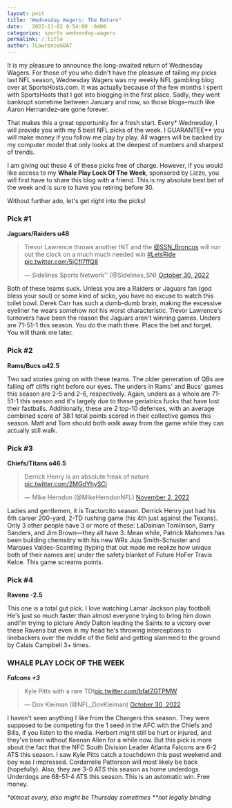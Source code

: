 ```yaml
---
layout: post
title: "Wednesday Wagers: The Return"
date:   2022-11-02 9:54:00 -0400
categories: sports wednesday-wagers
permalink: /:title
author: TLawrenceGOAT
---
```

It is my pleasure to announce the long-awaited return of Wednesday Wagers. For those of you who didn't have the pleasure of tailing my picks last NFL season, Wednesday Wagers was my weekly NFL gambling blog over at SportsHosts.com. It was actually because of the few months I spent with SportsHosts that I got into blogging in the first place. Sadly, they went bankrupt sometime between January and now, so those blogs–much like Aaron Hernandez–are gone forever.

That makes this a great opportunity for a fresh start. Every* Wednesday, I will provide you with my 5 best NFL picks of the week. I GUARANTEE** you will make money if you follow me play by play. All wagers will be backed by my computer model that only looks at the deepest of numbers and sharpest of trends.

I am giving out these 4 of these picks free of charge. However, if you would like access to my **Whale Play Lock Of The Week**, sponsored by Lizzo, you will first have to share this blog with a friend. This is my absolute best bet of the week and is sure to have you retiring before 30.

Without further ado, let's get right into the picks!

### Pick #1

**Jaguars/Raiders u48**

<blockquote class="twitter-tweet"><p lang="en" dir="ltr">Trevor Lawrence throws another INT and the <a href="https://twitter.com/SSN_Broncos?ref_src=twsrc%5Etfw">@SSN_Broncos</a> will run out the clock on a much much needed win <a href="https://twitter.com/hashtag/LetsRide?src=hash&amp;ref_src=twsrc%5Etfw">#LetsRide</a> <a href="https://t.co/5jCfI7ffQ8">pic.twitter.com/5jCfI7ffQ8</a></p>&mdash; Sidelines Sports Network™ (@Sidelines_SN) <a href="https://twitter.com/Sidelines_SN/status/1586756888678567938?ref_src=twsrc%5Etfw">October 30, 2022</a></blockquote> <script async src="https://platform.twitter.com/widgets.js" charset="utf-8"></script>

Both of these teams suck. Unless you are a Raiders or Jaguars fan (god bless your soul) or some kind of sicko, you have no excuse to watch this toilet bowl. Derek Carr has such a dumb-dumb brain, making the excessive eyeliner he wears somehow not his worst characteristic. Trevor Lawrence's turnovers have been the reason the Jaguars aren't winning games. Unders are 71-51-1 this season. You do the math there. Place the bet and forget. You will thank me later.

### Pick #2

**Rams/Bucs u42.5**

Two sad stories going on with these teams. The older generation of QBs are falling off cliffs right before our eyes. The unders in Rams' and Bucs' games this season are 2-5 and 2-6, respectively. Again, unders as a whole are 71-51-1 this season and it's largely due to these geriatrics fucks that have lost their fastballs. Additionally, these are 2 top-10 defenses, with an average combined score of 38.1 total points scored in their collective games this season. Matt and Tom should both walk away from the game while they can actually still walk.

### Pick #3

**Chiefs/Titans o46.5**

<blockquote class="twitter-tweet"><p lang="en" dir="ltr">Derrick Henry is an absolute freak of nature <a href="https://t.co/2MGdYhySCi">pic.twitter.com/2MGdYhySCi</a></p>&mdash; Mike Herndon (@MikeHerndonNFL) <a href="https://twitter.com/MikeHerndonNFL/status/1587651702143983616?ref_src=twsrc%5Etfw">November 2, 2022</a></blockquote> <script async src="https://platform.twitter.com/widgets.js" charset="utf-8"></script>

Ladies and gentlemen, it is Tractorcito season. Derrick Henry just had his 6th career 200-yard, 2-TD rushing game (his 4th just against the Texans). Only 3 other people have 3 or more of these: LaDainian Tomlinson, Barry Sanders, and Jim Brown—they all have 3. Mean while, Patrick Mahomes has been building chemsitry with his new WRs Juju Smith-Schuster and Marques Valdes-Scantling (typing that out made me realize how unique both of their names are) under the safety blanket of Future HoFer Travis Kelce. This game screams points.

### Pick #4

**Ravens -2.5**

This one is a total gut pick. I love watching Lamar Jackson play football. He's just so much faster than almost everyone trying to bring him down andI'm trying to picture Andy Dalton leading the Saints to a victory over these Ravens but even in my head he's throwing interceptions to linebackers over the middle of the field and getting slammed to the ground by Calais Campbell 3+ times.

### WHALE PLAY LOCK OF THE WEEK

***Falcons +3***

<blockquote class="twitter-tweet"><p lang="en" dir="ltr">Kyle Pitts with a rare TD!<a href="https://t.co/bfatZGTPMW">pic.twitter.com/bfatZGTPMW</a></p>&mdash; Dov Kleiman (@NFL_DovKleiman) <a href="https://twitter.com/NFL_DovKleiman/status/1586777709513932800?ref_src=twsrc%5Etfw">October 30, 2022</a></blockquote> <script async src="https://platform.twitter.com/widgets.js" charset="utf-8"></script>

I haven't seen anything I like from the Chargers this season. They were supposed to be competing for the 1 seed in the AFC with the Chiefs and Bills, if you listen to the media. Herbert might still be hurt or injured, and they've been without Keenan Allen for a while now. But this pick is more about the fact that the NFC South Division Leader Atlanta Falcons are 6-2 ATS this season. I saw Kyle Pitts catch a touchdown this past weekend and boy was I impressed. Cordarrelle Patterson will most likely be back (hopefully). Also, they are 3-0 ATS this season as home underdogs. Underdogs are 68-51-4 ATS this season. This is an automatic win. Free money.

_*almost every, also might be Thursday sometimes_
_**not legally binding_